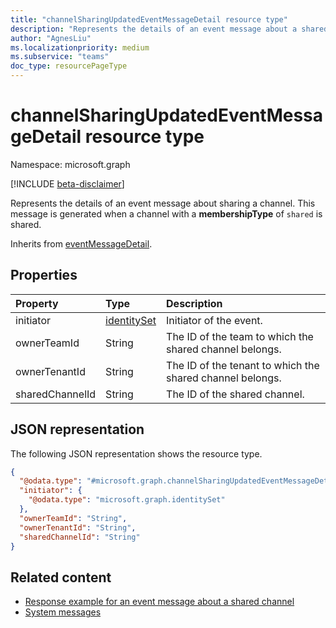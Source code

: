 ```yaml
---
title: "channelSharingUpdatedEventMessageDetail resource type"
description: "Represents the details of an event message about a shared channel."
author: "AgnesLiu"
ms.localizationpriority: medium
ms.subservice: "teams"
doc_type: resourcePageType
---
```


# channelSharingUpdatedEventMessageDetail resource type

Namespace: microsoft.graph

[!INCLUDE [beta-disclaimer](../../includes/beta-disclaimer.md)]

Represents the details of an event message about sharing a channel.
This message is generated when a channel with a **membershipType** of `shared` is shared.

Inherits from [eventMessageDetail](../resources/eventmessagedetail.md).

## Properties

|Property|Type|Description|
|:---|:---|:---|
|initiator|[identitySet](../resources/identityset.md)| Initiator of the event. |
|ownerTeamId|String| The ID of the team to which the shared channel belongs. |
|ownerTenantId|String| The ID of the tenant to which the shared channel belongs. |
|sharedChannelId|String| The ID of the shared channel. |

## JSON representation

The following JSON representation shows the resource type.

<!-- {
  "blockType": "resource",
  "@odata.type": "microsoft.graph.channelSharingUpdatedEventMessageDetail",
  "baseType": "microsoft.graph.eventMessageDetail"
}
-->
``` json
{
  "@odata.type": "#microsoft.graph.channelSharingUpdatedEventMessageDetail",
  "initiator": {
    "@odata.type": "microsoft.graph.identitySet"
  },
  "ownerTeamId": "String",
  "ownerTenantId": "String",
  "sharedChannelId": "String"
}
```

## Related content
- [Response example for an event message about a shared channel](/graph/system-messages/#channel-shared)
- [System messages](/graph/system-messages)
